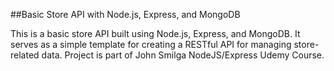 ##Basic Store API with Node.js, Express, and MongoDB

This is a basic store API built using Node.js, Express, and MongoDB. It serves as a simple template for creating a RESTful API for managing store-related data. 
Project is part of John Smilga NodeJS/Express Udemy Course.